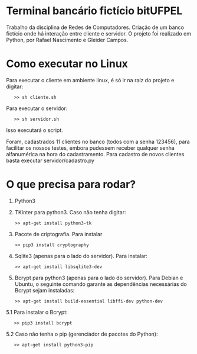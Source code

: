 # Terminal bancário fictício bitUFPEL

Trabalho da disciplina de Redes de Computadores. Criação de um banco fictício onde há interação entre cliente e servidor. O projeto foi realizado em Python, por Rafael Nascimento e Gleider Campos.

# Como executar no Linux
Para executar o cliente em ambiente linux, é só ir na raíz do projeto e digitar:

       >> sh cliente.sh

Para executar o servidor:

       >> sh servidor.sh

Isso executará o script.

Foram, cadastrados 11 clientes no banco (todos com a senha 123456), para facilitar os nossos testes, embora pudessem receber qualquer senha alfanumérica na hora do cadastramento. Para cadastro de novos clientes basta executar servidor/cadastro.py

# O que precisa para rodar?
1. Python3

2. TKinter para python3. Caso não tenha digitar:

       >> apt-get install python3-tk

3. Pacote de criptografia. Para instalar

       >> pip3 install cryptography

4. Sqlite3 (apenas para o lado do servidor). Para instalar:

       >> apt-get install libsqlite3-dev
       
5. Bcrypt para python3 (apenas para o lado do servidor). Para Debian e Ubuntu, o seguinte comando garante as dependências necessárias do Bcrypt sejam instaladas:
       
       >> apt-get install build-essential libffi-dev python-dev

5.1 Para instalar o Bcrypt:
       
       >> pip3 install bcrypt

5.2 Caso não tenha o pip (gerenciador de pacotes do Python):

       >> apt-get install python3-pip
